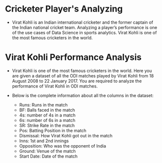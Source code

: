 # Cricketer Player's Analyzing

- Virat Kohli is an Indian international cricketer and the former captain of the Indian national cricket team. Analyzing a player’s performance is one of the use cases of Data Science in sports analytics. Virat Kohli is one of the most famous cricketers in the world.


# Virat Kohli Performance Analysis

- Virat Kohli is one of the most famous cricketers in the world. Here you are given a dataset of all the ODI matches played by Virat Kohli from 18 August 2008 to 22 January 2017. You are required to analyze the performance of Virat Kohli in ODI matches.

- Below is the complete information about all the columns in the dataset:

  - Runs: Runs in the match
  - BF: Balls faced in the match
  - 4s: number of 4s in a match
  - 6s: number of 6s in a match
  - SR: Strike Rate in the match
  - Pos: Batting Position in the match
  - Dismissal: How Virat Kohli got out in the match
  - Inns: 1st and 2nd innings
  - Opposition: Who was the opponent of India
  - Ground: Venue of the match
  - Start Date: Date of the match
